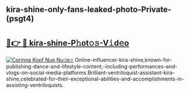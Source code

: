 ## kira-shine-only-fans​-leaked-photo​-Private-(psgt4)


# <h2><a href="https://mediaupload.pro?title=kira-shine&ref=git">🔗👉 🔴 kira-shine-P𝚑ot𝚘𝚜-V𝚒d𝚎o</a></h2>

[![Corinna Kopf Nue Nu𝚍e𝚜](https://i.imgur.com/0qMVB7G.gif)](https://mediaupload.pro?title=kira-shine&ref=git)
Online-influencer-kira-shine,known-for-publishing-dance-and-lifestyle-content,-including-performances-and-vlogs-on-social-media-platforms.Brilliant-ventriloquist-assistant-kira-shine,celebrated-for-their-exceptional-abilities-and-accomplishments-in-assisting-ventriloquists.  